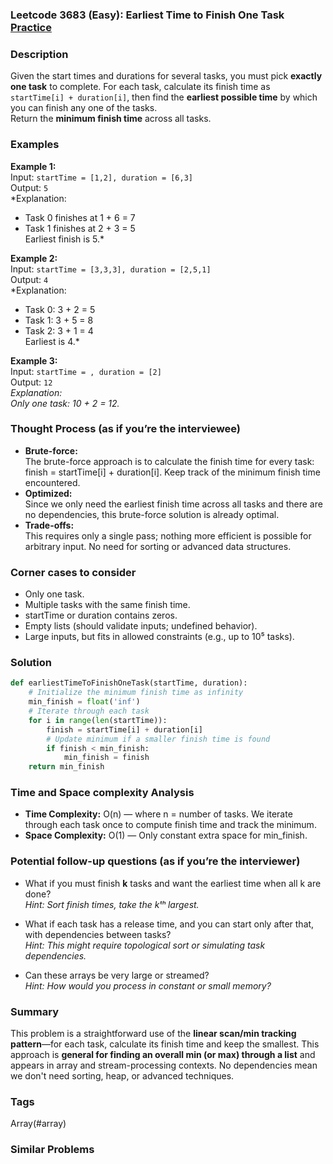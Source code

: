 ### Leetcode 3683 (Easy): Earliest Time to Finish One Task [Practice](https://leetcode.com/problems/earliest-time-to-finish-one-task)

### Description  
Given the start times and durations for several tasks, you must pick **exactly one task** to complete. For each task, calculate its finish time as `startTime[i] + duration[i]`, then find the **earliest possible time** by which you can finish any one of the tasks.  
Return the **minimum finish time** across all tasks.

### Examples  

**Example 1:**  
Input: `startTime = [1,2], duration = [6,3]`  
Output: `5`  
*Explanation:  
- Task 0 finishes at 1 + 6 = 7  
- Task 1 finishes at 2 + 3 = 5  
Earliest finish is 5.*

**Example 2:**  
Input: `startTime = [3,3,3], duration = [2,5,1]`  
Output: `4`  
*Explanation:  
- Task 0: 3 + 2 = 5  
- Task 1: 3 + 5 = 8  
- Task 2: 3 + 1 = 4  
Earliest is 4.*

**Example 3:**  
Input: `startTime = , duration = [2]`  
Output: `12`  
*Explanation:  
Only one task: 10 + 2 = 12.*

### Thought Process (as if you’re the interviewee)  
- **Brute-force:**  
  The brute-force approach is to calculate the finish time for every task: finish = startTime[i] + duration[i]. Keep track of the minimum finish time encountered.
- **Optimized:**  
  Since we only need the earliest finish time across all tasks and there are no dependencies, this brute-force solution is already optimal.
- **Trade-offs:**  
  This requires only a single pass; nothing more efficient is possible for arbitrary input. No need for sorting or advanced data structures.

### Corner cases to consider  
- Only one task.
- Multiple tasks with the same finish time.
- startTime or duration contains zeros.
- Empty lists (should validate inputs; undefined behavior).
- Large inputs, but fits in allowed constraints (e.g., up to 10⁵ tasks).

### Solution

```python
def earliestTimeToFinishOneTask(startTime, duration):
    # Initialize the minimum finish time as infinity
    min_finish = float('inf')
    # Iterate through each task
    for i in range(len(startTime)):
        finish = startTime[i] + duration[i]
        # Update minimum if a smaller finish time is found
        if finish < min_finish:
            min_finish = finish
    return min_finish
```

### Time and Space complexity Analysis  

- **Time Complexity:** O(n) — where n = number of tasks. We iterate through each task once to compute finish time and track the minimum.
- **Space Complexity:** O(1) — Only constant extra space for min_finish.

### Potential follow-up questions (as if you’re the interviewer)  

- What if you must finish **k** tasks and want the earliest time when all k are done?  
  *Hint: Sort finish times, take the kᵗʰ largest.*

- What if each task has a release time, and you can start only after that, with dependencies between tasks?  
  *Hint: This might require topological sort or simulating task dependencies.*

- Can these arrays be very large or streamed?  
  *Hint: How would you process in constant or small memory?*

### Summary
This problem is a straightforward use of the **linear scan/min tracking pattern**—for each task, calculate its finish time and keep the smallest. This approach is **general for finding an overall min (or max) through a list** and appears in array and stream-processing contexts. No dependencies mean we don't need sorting, heap, or advanced techniques.

### Tags
Array(#array)

### Similar Problems
